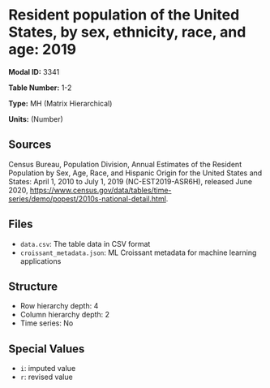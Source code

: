 # Resident population of the United States, by sex, ethnicity, race, and age: 2019

**Modal ID:** 3341

**Table Number:** 1-2

**Type:** MH (Matrix Hierarchical)

**Units:** (Number)

## Sources

Census Bureau, Population Division, Annual Estimates of the Resident Population by Sex, Age, Race, and Hispanic Origin for the United States and States: April 1, 2010 to July 1, 2019 (NC-EST2019-ASR6H), released June 2020, https://www.census.gov/data/tables/time-series/demo/popest/2010s-national-detail.html.

## Files

- `data.csv`: The table data in CSV format
- `croissant_metadata.json`: ML Croissant metadata for machine learning applications

## Structure

- Row hierarchy depth: 4
- Column hierarchy depth: 2
- Time series: No

## Special Values

- `i`: imputed value
- `r`: revised value
